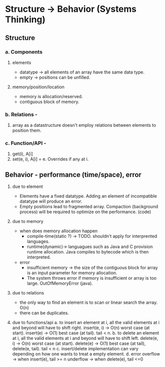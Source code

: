 # Structure -> Behavior (Systems Thinking)
## Structure

### a. Components
  1. elements
      * datatype -> all elements of an array have the same data type.
      * empty -> positions can be unfilled.
    

  2. memory/position/location
      * memory is allocation/reserved.
      * contiguous block of memory.

### b. Relations -
  1. array as a datastructure doesn't employ relations between elements to position them.

### c. Function/API -
  1. get(i), A[i]
  2. set(e, i), A[i] = e. Overrides if any at i.


## Behavior - performance (time/space), error

1. due to element
    * Elements have a fixed datatype. Adding an element of incompatible datatype will produce an error.
    * Empty positions lead to fragmented array. Compaction (background process) will be required to optimize on the performance. (code)

2. due to memory
    * when does memory allocation happen
      * compile-time(static ?) -> TODO. shouldn't apply for interprented languages.
      * runtime(dynamic)-> languagues such as Java and C provision runtime allocation. Java compiles to bytecode which is then interpreted.
    * error
      * insufficient memory -> the size of the contiguous block for array is an input parameter for memory allocation.
      * The system throws error if memory is insufficient or array is too large. OutOfMemoryError (java).

3. due to relations
    * the only way to find an element is to scan or linear search the array. O(n)
    * there can be duplicates.

4. due to functions/api
a. to insert an element at i, all the valid elements at i and beyond will have to shift right.
  insert(e, i) -> O(n) worst case (at start).
  insert(e) -> O(1) best case (at tail). tail < n.
b. to delete an element at i, all the valid elements at i and beyond will have to shift left.
  delete(e, i) -> O(n) worst case (at start).
  delete(e) -> O(1) best case (at tail), delete(e, tail). tail < n
c. insert/delete implementation can vary depending on how one wants to treat a empty element.
d. error
    overflow -> when insert(e), tail >= n
    underflow -> when delete(e), tail <=0
